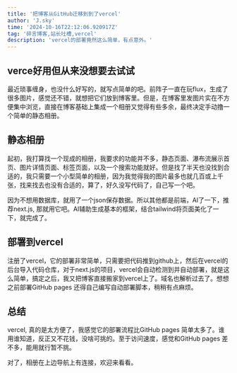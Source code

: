 ```yaml
---
title: '把博客从GitHub迁移到到了vercel'
author: 'J.sky'
time: '2024-10-16T22:12:06.920917Z'
tag: '碎言博客,站长吐槽,vercel'
description: 'vercel的部署竟然这么简单，有点意外。'
---
```



## verce好用但从来没想要去试试

最近琐事缠身，也没什么好写的，就写点简单的吧。前阵子一直在玩flux，生成了很多图片，感觉还不错，就想把它们放到博客里。但是，在博客里发图片实在不方便集中浏览，直接在博客基础上集成一个相册又觉得有些多余，最终决定手动撸一个简单的静态相册。

## 静态相册

起初，我打算找一个现成的相册，我要求的功能并不多，静态页面、瀑布流展示首页、图片详情页面、标签页面，以及一个搜索功能就好。但是找了半天也没找到合适的，我只需要一个小型简单的相册，因为我觉得我的图片最多也就几百或上千张，找来找去也没有合适的，算了，好久没写代码了，自己写一个吧。

因为不想用数据库，就用了一个json保存数据。所以其他都是前端，AI了一下，推荐next.js, 那就用它吧。AI辅助生成基本的框架，结合tailwind将页面美化了一下，就完成了。

## 部署到vercel

注册了vercel，它的部署非常简单，只需要把代码推到github上，然后在vercel的后台导入代码仓库，对于next.js的项目，vercel会自动检测到并自动部署，就是这么简单，搞定之后，我又把博客直接搬家到vercel上了。域名也解析过去了。想想之前部署GitHub pages 还得自己编写自动部署脚本，稍稍有点麻烦。

## 总结

vercel, 真的是太方便了，我感觉它的部署流程比GitHub pages 简单太多了。谁用谁知道，反正又不花钱，没啥可挑的。至于访问速度，感觉和GitHub pages 差不多，能用就行暂不挑。

对了，相册在上边导航上有连接，欢迎来看看。
